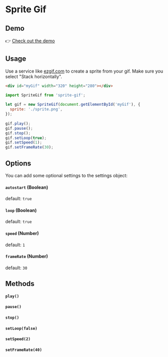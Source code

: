 # Sprite Gif

## Demo

👉 [Check out the demo ](https://dejorrit.github.io/sprite-gif/demo/)

## Usage

Use a service like [ezgif.com](https://ezgif.com/gif-to-sprite) to create
a sprite from your gif. Make sure you select "Stack horizontally".

```html
<div id="myGif" width="320" height="280"></div>
```

```javascript
import SpriteGif from 'sprite-gif';
 
let gif = new SpriteGif(document.getElementById('myGif'), {
  sprite: './sprite.png',
});
 
gif.play();
gif.pause();
gif.stop();
gif.setLoop(true);
gif.setSpeed(1);
gif.setFrameRate(30);
```

## Options

You can add some optional settings to the settings object:

#### `autostart` (Boolean)
default: `true`

#### `loop` (Boolean)
default: `true`

#### `speed` (Number)
default: `1`

#### `frameRate` (Number)
default: `30`

## Methods

#### `play()`
#### `pause()`
#### `stop()`
#### `setLoop(false)`
#### `setSpeed(2)`
#### `setFrameRate(40)`